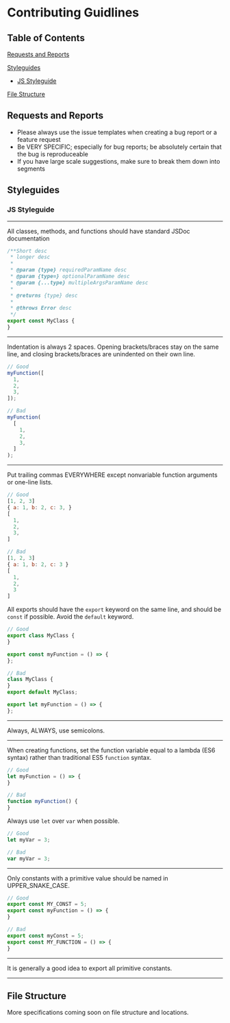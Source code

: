 # Contributing Guidlines

## Table of Contents

[Requests and Reports](#requests-and-reports)

[Styleguides](#styleguides)
- [JS Styleguide](#js-styleguide)

[File Structure](#file-structure)

## Requests and Reports
- Please always use the issue templates when creating a bug report or a feature request
- Be VERY SPECIFIC; especially for bug reports; be absolutely certain that the bug is reproduceable
- If you have large scale suggestions, make sure to break them down into segments

## Styleguides

### JS Styleguide
___
All classes, methods, and functions should have standard JSDoc documentation
```js
/**Short desc
 * longer desc
 * 
 * @param {type} requiredParamName desc
 * @param {type=} optionalParamName desc
 * @param {...type} multipleArgsParamName desc
 * 
 * @returns {type} desc
 * 
 * @throws Error desc
 */
export const MyClass {
}
```
___
Indentation is always 2 spaces. Opening brackets/braces stay on the same line, and closing brackets/braces are unindented on their own line.
```js
// Good
myFunction([
  1,
  2,
  3,
]);

// Bad
myFunction(
  [
    1,
    2,
    3,
  ]
);
```
___
Put trailing commas EVERYWHERE except nonvariable function arguments or one-line lists.
```js
// Good
[1, 2, 3]
{ a: 1, b: 2, c: 3, }
[
  1,
  2,
  3,
]

// Bad
[1, 2, 3]
{ a: 1, b: 2, c: 3 }
[
  1,
  2,
  3
]
```

All exports should have the ```export``` keyword on the same line, and should be ```const``` if possible. Avoid the ```default``` keyword.
```js
// Good
export class MyClass {
}

export const myFunction = () => {
};

// Bad
class MyClass {
}
export default MyClass;

export let myFunction = () => {
};
```
___
Always, ALWAYS, use semicolons.
___
When creating functions, set the function variable equal to a lambda (ES6 syntax) rather than traditional ES5 ```function``` syntax.
```js
// Good
let myFunction = () => {
}

// Bad
function myFunction() {
}
```

Always use ```let``` over ```var``` when possible.
```js
// Good
let myVar = 3;

// Bad
var myVar = 3;
```
___
Only constants with a primitive value should be named in UPPER_SNAKE_CASE.
```js
// Good
export const MY_CONST = 5;
export const myFunction = () => {
}

// Bad
export const myConst = 5;
export const MY_FUNCTION = () => {
}
```
___
It is generally a good idea to export all primitive constants.
___
## File Structure

More specifications coming soon on file structure and locations.

